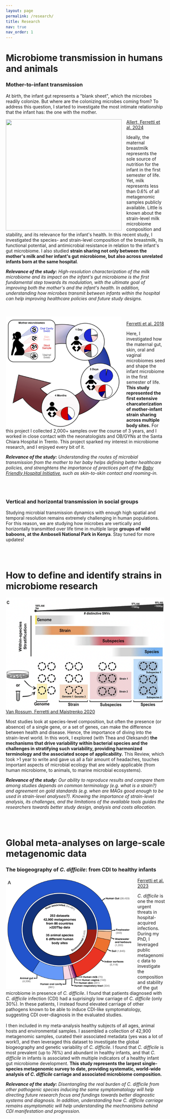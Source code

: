 ```yaml
---
layout: page
permalink: /research/
title: Research
nav: true
nav_order: 1
---
```


# **Microbiome transmission in humans and animals**

### **Mother-to-infant transmission**

At birth, the infant gut represents a "blank sheet", which the microbes readily colonize. But where are the colonizing microbes coming from? To address this question, I started to investigate the most intimate relationship that the infant has: the one with the mother.

<img align="left" width="365" height="350" style="float:left; padding-right:15px" src="/assets/img/14.png"> 

[Allert, Ferretti et al. 2024](https://www.biorxiv.org/)

Ideally, the maternal breastmilk represents the sole source of nutrition for the infant in the first semester of life. Yet, milk represents less than 0.6% of all metagenomic samples publicly available. Little is known about the strain-level milk microbiome composition and stability, and its relevance for the infant's health. In this recent study, I investigated the species- and strain-level composition of the breastmilk, its functional potential, and antimicrobial resistance in relation to the infant's gut microbiome. I also studied **strain sharing not only between the mother's milk and her infant's gut microbiome, but also across unrelated infants born at the same hospital**.     

_**Relevance of the study:**_ _High-resolution characterization of the milk microbiome and its impact on the infant's gut microbiome is the first fundamental step towards its modulation, with the ultimate goal of improving both the mother's and the infant's health. In addition, understanding how microbes transmit between infants within the hospital can help improving healthcare policies and future study designs._ 

<br/><br/>
<img align="left" width="365" height="350" style="float:left; padding-right:15px" src="/assets/img/4.jpg"> 

[Ferretti et al. 2018](https://www.cell.com/cell-host-microbe/pdf/S1931-3128(18)30317-2.pdf)

Here, I investigated how the maternal gut, skin, oral and vaginal microbiomes seed and shape the infant microbiome in the first semester of life. **This study represented the first extensive charcaterization of mother-infant strain sharing across multiple body sites.** For this project I collected 2,000+ samples over the course of 3 years, and I worked in close contact with the neonatologists and OB/GYNs at the Santa Chiara Hospital in Trento. This project sparked my interest in microbiome research, and I enjoyed every bit of it.

_**Relevance of the study:**_ _Understanding the routes of microbial transmission from the mother to her baby helps defining better healthcare policies, and strenghtens the importance of practices part of the [Baby Friendly Hospital Initiative](https://www.unicef.org/media/95191/file/Baby-friendly-hospital-initiative-implementation-guidance-2018.pdf), such as skin-to-skin contact and rooming-in._ 

<br/><br/>
### **Vertical and horizontal transmission in social groups**

Studying microbial transmission dynamics with enough high spatial and temporal resolution remains extremely challenging in human populations. For this reason, we are studying how microbes are vertically and horizontally transmitted over life time in multiple large **groups of wild baboons, at the Amboseli National Park in Kenya**. Stay tuned for more updates! 

<br/><br/>
# **How to define and identify strains in microbiome research**

<img align="left" width="500" height="350" style="float:left; padding-right:15px" src="/assets/img/7.jpg"> 

[Van Rossum, Ferretti and Maistrenko 2020](https://www.nature.com/articles/s41579-020-0368-1)

Most studies look at species-level composition, but often the presence (or absence) of a single gene, or a set of genes, can make the difference between health and disease. Hence, the importance of diving into the strain-level world. In this work, I explored (with Thea and Oleksandr) **the mechanisms that drive variability within bacterial species and the challenges in stratifying such variability, providing harmonized terminology and the associated scope of applicability.** This Review, which took >1 year to write and gave us all a fair amount of headaches, touches important aspects of microbial ecology that are widely applicable (from human microbiome, to animals, to marine microbial ecosystems).

_**Relevance of the study:**_ _Our ability to reproduce results and compare them among studies depends on common terminology (e.g. what is a strain?) and agreement on gold standards (e.g. when are MAGs good enough to be used in strain-level analyses?). Knowing the importance of strain-level analysis, its challenges, and the limitations of the available tools guides the researchers towards better study design, analysis and costs allocation._

<br/><br/>
# **Global meta-analyses on large-scale metagenomic data**

### **The biogeography of _C. difficile_: from CDI to healthy infants**

<img align="left" width="400" height="350" style="float:left; padding-right:15px" src="/assets/img/3.jpg">

[Ferretti et al. 2023](https://elifesciences.org/reviewed-preprints/90111)

_C. difficile_ is one the most urgent threats in hospital-acquired infections. During my PhD, I leveraged public metagenomic data to investigate the composition and stability of the gut microbiome in presence of _C. difficile_. I found that patients diagnosed with  _C. difficile_ infection (CDI) had a suprisingly low carriage of _C. difficile_ (only 30%). In these patients, I instead found elevated carriage of other pathogens known to be able to induce CDI-like symptomatology, suggesting CDI over-diagnosis in the evaluated studies. 
<br/><br/>
I then included in my meta-analysis healthy subjects of all ages, animal hosts and environmental samples. I assembled a collection of 42,900 metagenomic samples, curated their associated metadata (yes was a lot of work!), and then leveraged this dataset to investigate the global biogeography and genetic variability of _C. difficile_. I found that _C. difficile_ is most prevalent (up to 76%) and abundant in healthy infants, and that _C. difficile_ in infants is associated with multiple indicators of a healthy infant gut microbiome development. **This study represents the largest single-species metagenomic survey to date, providing systematic, world-wide analysis of _C. difficile_ carriage and associated microbiome composition.**

_**Relevance of the study:**_ _Disentangling the real burden of C. difficile from other pathogenic species inducing the same symptomatology will help directing future research focus and fundings towards better diagnostic systems and diagnosis. In addition, understanding how C. difficile carriage remains asymptomatic will help understanding the mechnanisms behind CDI manifestation and progression._



